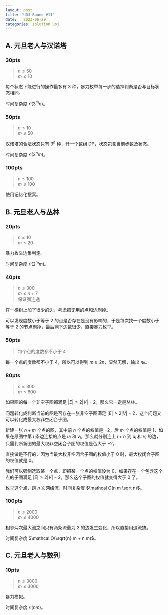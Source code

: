 ```yaml
---
layout: post
title: "UOJ Round #11"
date:   2023-06-29
categories: solution uoj
---
```


## A. 元旦老人与汉诺塔

### 30pts

>   $n \le 50$  
>   $m \le 10$

每个状态下能进行的操作最多有 $3$ 种，暴力枚举每一步的选择判断是否与目标状态相同。

时间复杂度 $\mathcal O(3^m n)$。

### 50pts

>   $n \le 10$  
>   $m \le 50$

汉诺塔的合法状态只有 $3^n$ 种，开一个数组 DP，状态包含当前步数及状态。

时间复杂度 $\mathcal O(3^n m)$。

### 100pts

>   $n \le 100$  
>   $m \le 100$

使用记忆化搜索。

## B. 元旦老人与丛林

### 20pts

>   $n \le 10$  
>   $m \le 20$

暴力枚举边集判定。

时间复杂度 $\mathcal O(2^m m)$。

### 40pts

>   $n \le 300$  
>   $m \le n + 7$  
>   保证图连通

在一棵树上加了很少的边，考虑把无用的点和边删掉。

可以发现度数小于等于 $2$ 的点是否存在是没有影响的，于是每次找一个度数小于等于 $2$ 的节点删掉，最后剩下边数很少，直接暴力枚举。

### 50pts

>   每个点的度数都不小于 $4$

每一个点的度数都不小于 $4$，所以可以得到 $m \ge 2n$，显然无解，输出 `No`。

### 80pts

>   $n \le 300$  
>   $m \le 600$

如果图的每一个非空子图都满足 $\lvert E \rvert \le 2 \lvert V \rvert - 2$，那么它一定是丛林。

问题转化成判断当前的图是否存在一张非空子图满足 $\lvert E \rvert \gt 2 \lvert V \rvert - 2$，这个问题又可以转化成最大权非空闭合子图。

新建一张 $n + m$ 个点的图，其中前 $n$ 个点的权值是 $- 2$，后 $m$ 个点的权值是 $1$，如果在原图中第 $i$ 条边连接的点是 $u_i$ 和 $v_i$，那么就分别连上 $i + n$ 到 $u_i$ 和 $v_i$ 的边，只需判断新图的最大权非空闭合子图的权值是否大于 $- 2$。

直接做是不行的，因为当最大权非空闭合子图的权值小于 $0$ 时，最大权闭合子图的权值就是 0。

我们可以强制选取某一个点，即把某一个点的权值设为 $0$，如果存在一个包含这个点的子图满足 $\lvert E \rvert \gt 2 \lvert V \rvert - 2$，那么这个子图的权值就变得大于 $0$ 了。

枚举这个点，跑 $n$ 次网络流，时间复杂度 $\mathcal O(n m \sqrt n)$。

### 100pts

>   $n \le 2000$  
>   $m \le 4000$

相邻两次最大流之间只有两条流量为 $2$ 的边发生变化，所以直接用退流搞。

时间复杂度 $\mathcal O(\sqrt{n} m + n m)$。

## C. 元旦老人与数列

### 10pts

>   $n \le 3000$  
>   $m \le 3000$

暴力模拟。

时间复杂度 $\mathcal O(n m)$。